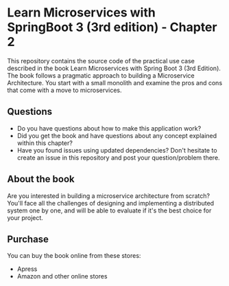 # Learn Microservices with SpringBoot 3 (3rd edition) - Chapter 2
This repository contains the source code of the practical use case described in the book Learn Microservices with Spring Boot 3 (3rd Edition).
The book follows a pragmatic approach to building a Microservice Architecture. You start with a small monolith and examine the pros and cons that come with a move to microservices.

## Questions
* Do you have questions about how to make this application work?
* Did you get the book and have questions about any concept explained within this chapter?
* Have you found issues using updated dependencies?
Don't hesitate to create an issue in this repository and post your question/problem there.

## About the book
Are you interested in building a microservice architecture from scratch? 
You'll face all the challenges of designing and implementing a distributed system one by one, and will be able to evaluate if it's the best choice for your project.

## Purchase
You can buy the book online from these stores:
* Apress
* Amazon
and other online stores

